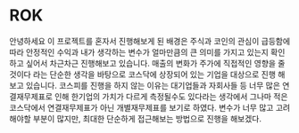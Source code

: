 # ROK
안녕하세요 
이 프로젝트를 혼자서 진행해보게 된 배경은 주식과 코인의 관심이 급등함에 따라
안정적인 수익과 내가 생각하는 변수가 얼마만큼의 큰 의미를 가지고 있는지 확인하고 싶어서
차근차근 진행해보고 있습니다.
매출의 변화가 주가에 직접적인 영향을 줄것이다 라는 단순한 생각을 바탕으로 코스닥에 상장되어 있는 기업을 대상으로
진행 해보고 있습니다.
코스피를 진행을 하지 않는 이유는 대기업들과 자회사들 등 너무 많은 연결재무제표로 인해 한기업의 가치가 다르게 측정될수도
있다라는 생각에서 그나마 적은 코스닥에서 연결재무제표가 아닌 개별재무제표를 보기로 하였다.
변수가 너무 많고 고려해야할 부분이 많지만, 최대한 단순하게 접근해보는 방법으로 진행을 해보겠다.
